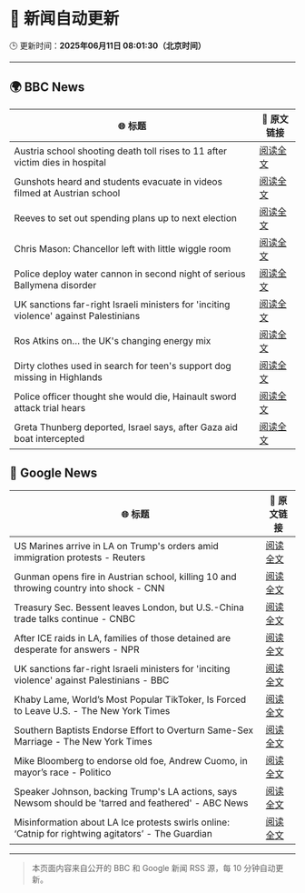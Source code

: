 # 🧠 新闻自动更新

🕒 更新时间：**2025年06月11日 08:01:30（北京时间）**

---

## 🌍 BBC News

| 🌐 标题 | 🔗 原文链接 |
|--------|-------------|
| Austria school shooting death toll rises to 11 after victim dies in hospital | [阅读全文](https://www.bbc.com/news/articles/ced27g4e6xwo) |
| Gunshots heard and students evacuate in videos filmed at Austrian school | [阅读全文](https://www.bbc.com/news/videos/c9q0rewrv4ro) |
| Reeves to set out spending plans up to next election | [阅读全文](https://www.bbc.com/news/articles/cpvke7yzeyeo) |
| Chris Mason: Chancellor left with little wiggle room | [阅读全文](https://www.bbc.com/news/articles/c9q0rd1x5l5o) |
| Police deploy water cannon in second night of serious Ballymena disorder | [阅读全文](https://www.bbc.com/news/articles/c0k3le25r8ro) |
| UK sanctions far-right Israeli ministers for 'inciting violence' against Palestinians | [阅读全文](https://www.bbc.com/news/articles/c8xgk1ek19lo) |
| Ros Atkins on… the UK's changing energy mix | [阅读全文](https://www.bbc.com/news/videos/c5yxd7ry2n7o) |
| Dirty clothes used in search for teen's support dog missing in Highlands | [阅读全文](https://www.bbc.com/news/articles/cx27zw9pwggo) |
| Police officer thought she would die, Hainault sword attack trial hears | [阅读全文](https://www.bbc.com/news/articles/cvgdyvr395ro) |
| Greta Thunberg deported, Israel says, after Gaza aid boat intercepted | [阅读全文](https://www.bbc.com/news/articles/c5y264x3nnno) |

## 📰 Google News

| 🌐 标题 | 🔗 原文链接 |
|--------|-------------|
| US Marines arrive in LA on Trump's orders amid immigration protests - Reuters | [阅读全文](https://news.google.com/rss/articles/CBMirwFBVV95cUxObXRCVlZXemc2aEp5T1gwNG1lbFk0bkpDWnFpYVdoUjFCNktHUmRsZGxGTDdGTGNDY2RwdjRuRFhHbnd0Uk12SDZ3NmVFdHQ1TEhaMkNpM0YwT2pheU1oZTU5LV9QR3NWQWUxdnA2UHRRSWxOaVU5MXZhZ0JtUXJtY01VNGxUYXlTazZxLVFTZ3dfQkswcnFDVnljTHFEWjR2aDhFZW9MdUJmNkc2LURR?oc=5) |
| Gunman opens fire in Austrian school, killing 10 and throwing country into shock - CNN | [阅读全文](https://news.google.com/rss/articles/CBMiiwFBVV95cUxNTDBpNDdWbzV5RjA5ZU9yZEozb3VUV1hDanluLU83aGJaODh6cnhtTEN1MTc3WUtHdzZqWDNqbVlWYllFNmw5aVNZWmdQMjF4alFhQ2w1UkRzd0FqTUlWRkRYb2VfRFNJRFVSSFd1bmxscjMzd0VZa2hhUnlqek13SUVzVTZZTjRacnpB?oc=5) |
| Treasury Sec. Bessent leaves London, but U.S.-China trade talks continue - CNBC | [阅读全文](https://news.google.com/rss/articles/CBMidEFVX3lxTE1CcUp0X1Y0eXZaeUJrT1RQbERrOTFsd2NrQ0FjTnBCUmdMT1BENHVrT0ZQdnZCcjJiV0R1Zm1yQVA0VEVyank4VGZGWVRGbFJaU1dqMnRTN2czcFNXc01SNVdueUlaMlpIU2RwaGxmTFZnWDJM0gF6QVVfeXFMTnBMZWpPdTlzbVBKUFZWVUtLaE9ORGEzU2lLbWNUYlFsVG9lMXZxZnluenZ5a3hjS0c3Tjg4MXg2NU42Z0Yydm1JbFpDcC1JWFY0eXVBdlpMYUd5RVZ3VzdKMUpwWUpDLVZ1dkkwNXZER29mVkVwLU45MlE?oc=5) |
| After ICE raids in LA, families of those detained are desperate for answers - NPR | [阅读全文](https://news.google.com/rss/articles/CBMijwFBVV95cUxPYnpLRmN3M04xM0h1LWNfVUNoWWlYdHhkM2NOaXFWenhpRE9rUnRNcXRlMUF4TGo4VkNfRXpjb254TXRSdEN2X2dabDdneDFqcXRhWkw4WDBlVk5xY2puRzllYUgwRWhSX1lnRkNHc3F5eVFIa3RFaWl3a2RURU8tUE9KM1Q2aUgwMGh6amd6WQ?oc=5) |
| UK sanctions far-right Israeli ministers for 'inciting violence' against Palestinians - BBC | [阅读全文](https://news.google.com/rss/articles/CBMiWkFVX3lxTE0xR19yMk5WRlhVMDVhR2tUMWtYdlRWM29yTTZ5djRWN2tnN0QtaEdMYzNjVk5RQmJsVUE4eDlGT3RKWk9iRjBKZno0NGRINHh4U3VkNS1WSG9oZ9IBX0FVX3lxTE92b1d2U3F0QXM4dnNDaG9VbWEwbUxKMWhWTDhIelRkaDhjTFZKT2tqdm5OOUtMRV9fTFUtNzh4Z2VDWE9mdzQ2UzZKdXFCQnBWdXp6MkRDSFg2WW5KTms0?oc=5) |
| Khaby Lame, World’s Most Popular TikToker, Is Forced to Leave U.S. - The New York Times | [阅读全文](https://news.google.com/rss/articles/CBMijAFBVV95cUxQVjR4WUxjR2I4eFMwTWpDb1NldFZObkNaLVJ1cmU1cTFoMkZZeUFHOHgxQXU4cHVzTmdoRFJjQWJXck9ZV1AwNVVSam15d2JWMnA5b3BrTUdXQUkxZlFPWjVEdWhfZzk2NmhtbXdLelU5RGdPbGxXeUxIaU55SVdFTE5oVDFINzRORG5DLQ?oc=5) |
| Southern Baptists Endorse Effort to Overturn Same-Sex Marriage - The New York Times | [阅读全文](https://news.google.com/rss/articles/CBMikgFBVV95cUxQNGY1TEdDRXBDZmMwam83dGNOVjNDM0otSFFucklEdml4V3dIdHhXcXREWUh5cEVYNkFYOGF4eVFjQklCWGhld0ZESjFkcGZsdk1TWmV2OUF6dk1WbFJXRWpSLXlib2hkRXAwMVNwZjVSbVEyemlVS1l3M0xELWlMcWVuZ05uN0RmMXRvSDFxUlBsZw?oc=5) |
| Mike Bloomberg to endorse old foe, Andrew Cuomo, in mayor’s race - Politico | [阅读全文](https://news.google.com/rss/articles/CBMisAFBVV95cUxQdl9kZnh6T3hpSzFaMHZtSEpNdXA1N01nNzM4Ri13TmxBUzl1ZWFPWWZXMkd5T1lvUEVFSGwwV0szcEhYY2k5bm9iaXB3OXpKSUpXdF9mMXFPOEtGQnpnUmdnbTRvNVA4Z1puaXBEREhwWHhBcWZ4cUNrTTJ3OEx3dE9JaWc5a1VRWk5TMnVBcndqeXo4eTJ4WnAyaXU0Z3JDMGI4MzNxdGFMMEd1VllyRg?oc=5) |
| Speaker Johnson, backing Trump's LA actions, says Newsom should be 'tarred and feathered' - ABC News | [阅读全文](https://news.google.com/rss/articles/CBMiqgFBVV95cUxQMjBSMDRvRHBQV1hCSUNtV201QnhMZjRKWnlEVG9rYTV2X3poRXkxY1FGS2dPMlRaUG5vQnNKSFpiNElaNnFzaWZlWXdtOGZqSzNobUw5TEtLYzNQSFltSGdYT1ZXcV9ycmQ1bXNxdVF5aWt4eEdmUENERlpmUkFnLVg0VUtEWEZQd0xGaE4tQ0JrcUFNbmQ0TElZcU5mWXd4NjhaajVfMEZRd9IBrwFBVV95cUxONWxkMElkeUFwX2RvTDFpT1pGR1pid1ZGdlU4aDlxWjBQNmNkZkNLS0pQdXk4YWg5RUh5RjVOemxlcXBndUg5WEcwYVJVNnJiY1VZOEZqSnRvaXE2NVJDZzJSaUEzeXlBaE1NdTBJS0k4MXFmT050NVVWRW1wd0F2VmpfYXJkRkk4R3QzZlhXb0JpMGU1OGE4RV9EQ2N6X090VmMyYkpFdUpLQVo0dDY4?oc=5) |
| Misinformation about LA Ice protests swirls online: ‘Catnip for rightwing agitators’ - The Guardian | [阅读全文](https://news.google.com/rss/articles/CBMikAFBVV95cUxQWDlJVXJXN25UV05qZDMxcElsVFhvZWlfZUNWMGxOZW82ekRscWNYZXkzcVJEM1RuVERmakpOelVmRGRfRTdTQXV1ZFRPWE1xTFNMQUV2LU9DdUNlZVR0NTFPRi1jNERfZmhwTkM1OTA1Q1FabG9NY0l3OGpiN3ZJcW1aM2tualMzdlNUWEY3TFY?oc=5) |

---
> 本页面内容来自公开的 BBC 和 Google 新闻 RSS 源，每 10 分钟自动更新。